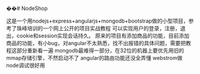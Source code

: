 ��# NodeShop



这是一个用nodejs+express+angularjs+mongodb+bootstrap做的小型项目，参考了珠峰培训的一个网上公开的项目实战教程 
可以实现用户的登录，注册，退出，cookie和session实现会话持久。
原来的项目有添加商品的功能，目前添加商品的功能，有小bug，对angular不太熟悉，找不出报错的具体问题，需要把教程这部分重新看一遍
mongodb最难得一部分，在32位的机器上要优先用旧的mmap存储引擎，不然启动不了 angular的路由功能还没全弄懂
webstrom做node调试很好用
